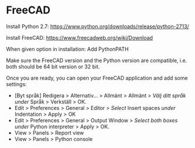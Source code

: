# FreeCAD

Install Python 2.7: https://www.python.org/downloads/release/python-2713/

Install FreeCAD: https://www.freecadweb.org/wiki/Download

When given option in installation: Add PythonPATH

Make sure the FreeCAD version and the Python version are compatible, i.e. both should be 64 bit version or 32 bit.

Once you are ready, you can open your FreeCAD application and add some settings:
- [Byt språk] Redigera > Alternativ... > Allmänt > Allmänt > _Välj ditt språk under_ Språk > Verkställ > OK.
- Edit > Preferences > General > Editor > _Select_ Insert spaces _under_ Indentation > Apply > OK
- Edit > Preferences > General > Output Window > _Select both boxes under_ Python interpreter > Apply > OK.
- View > Panels > Report view
- View > Panels > Python console


